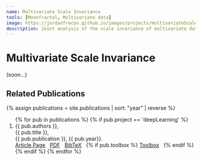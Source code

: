 ```yaml
---
name: Multivariate Scale Invariance
tools: [Monofractal, Multivariate data]
image: https://jordanfrecon.github.io/images/projects/multivariateScaleInvariance_preview.jpg
description: Joint analysis of the scale invariance of multivariate data.
---
```



# Multivariate Scale Invariance
(soon...)



## Related Publications
{% assign publications = site.publications | sort: "year" | reverse %}

<ol>
{% for pub in publications %}
 {% if pub.project == 'deepLearning' %}
 <li>
 <div class="pubitem">
   <div class="pubauthors">
     {{ pub.authors }},
   </div>
   <div class="pubtitle">
     {{ pub.title }},
   </div>
   <div class="pubinfo">
     {{ pub.publication }}, {{ pub.year}}.
   </div>
 </div>
 <div class="publinks">
   <a href="{{pub.url}}"><i class="fas fa-link"></i> Article Page</a>&nbsp;&nbsp;
   <a href="/download/{{ pub.slug}}.pdf"><i class="far fa-file-pdf"></i> PDF</a>&nbsp;&nbsp;
   <a href="/download/{{ pub.slug}}.bib"><i class="fas fa-quote-left"></i> BibTeX</a>&nbsp;&nbsp;
   {% if pub.toolbox %}
   <a href="{{ pub.toolbox }}"><i class="fab fa-github"></i> Toolbox</a>&nbsp;&nbsp;
   {% endif %}
 </div>
 </li>
 {% endif %}
{% endfor %}
</ol>


